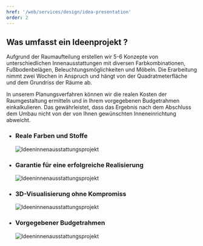 ```yaml
---
href: '/web/services/design/idea-presentation'
order: 2
---
```

## Was umfasst ein **Ideenprojekt** ?
Aufgrund der Raumaufteilung erstellen wir 5-6 Konzepte von unterschiedlichen Innenausstattungen mit diversen Farbkombinationen, Fußbodenbelägen, Beleuchtungsmöglichkeiten und Möbeln. Die Erarbeitung nimmt zwei Wochen in Anspruch und hängt von der Quadratmeterfläche und dem  Grundriss der Räume ab.

In unserem Planungsverfahren können wir die realen Kosten der Raumgestaltung ermitteln und in Ihrem vorgegebenen Budgetrahmen einkalkulieren. Das gewährleistet, dass das Ergebnis nach dem Abschluss dem Umbau nicht von der von Ihnen gewünschten Inneneinrichtung abweicht.

- ### Reale **Farben und Stoffe**
    ![Ideeninnenausstattungsprojekt](../images/idea-preview-01.png)
- ### Garantie für eine **erfolgreiche Realisierung**
    ![Ideeninnenausstattungsprojekt](../images/idea-preview-02.png)
- ### **3D-Visualisierung** ohne Kompromiss
    ![Ideeninnenausstattungsprojekt](../images/idea-preview-03.png)
- ### Vorgegebener **Budgetrahmen**
    ![Ideeninnenausstattungsprojekt](../images/idea-preview-04.png)